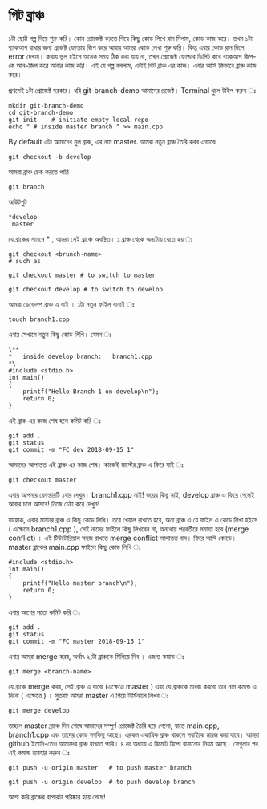# গিট ব্রাঞ্চ

১টা ছোট্ট গল্প দিয়ে শুরু করি। কোন প্রোজেক্ট করতে গিয়ে কিছু কোড লিখে রান দিলাম, কোড কাজ করে। তখন ১টা ব্যাকআপ রাখার জন্য প্রজেক্ট ফোল্ডার জিপ করে আবার আমরা  কোড লেখা শুরু করি। কিন্তু এবার কোড রান দিলে error দেখায়। কথায় ভুল হইসে অনেক সময় ঠিক করা যায় না, তখন প্রোজেক্ট ফোল্ডার ডিলিট করে ব্যাকআপ জিপ-কে আন-জিপ করে আবার কাজ করি। 
এই যে গল্প বললাম, এটাই গিট ব্রাঞ্চ এর কাজ। এবার আসি কিভাবে ব্রাঞ্চ কাজ করে।

প্রথমেই ১টা প্রোজেক্ট দরকার। ধরি git-branch-demo আমাদের প্রজেক্ট। Terminal খুলে টাইপ করুন ঃ 

```
mkdir git-branch-demo
cd git-branch-demo  
git init    # initiate empty local repo
echo " # inside master branch " >> main.cpp
```

By default এটা আমাদের মুল ব্রাঞ্চ, এর নাম master. আমরা নতুন ব্রাঞ্চ তৈরি করব এভাবেঃ 

```
git checkout -b develop
```

আমরা ব্রাঞ্চ চেক করতে পারি 
```
git branch
```

আউটপুট
```
*develop
 master
```
যে ব্রাঞ্চের সামনে * , আমরা সেই ব্রাঞ্চে অবস্থিত। ১ ব্রাঞ্চ থেকে অন্যটায় যেতে হয় ঃ
``` 
git checkout <brunch-name>
# such as

git checkout master # to switch to master

git checkout develop # to switch to develop
```
আমরা ডেভেলপ ব্রাঞ্চ এ যাই । ১টা নতুন ফাইল বানাই ঃ 
```
touch branch1.cpp

```
এবার সেখানে নতুন কিছু কোড লিখি। যেমন ঃ
```
\**
*   inside develop branch:   branch1.cpp 
*\ 
#include <stdio.h>
int main()
{
    printf("Hello Branch 1 on develop\n");
    return 0;
}
```
এই ব্রাঞ্চ এর কাজ শেষ হলে কমিট করি ঃ 
```
git add .
git status
git commit -m "FC dev 2018-09-15 1"
```
আমাদের আপাতত এই ব্রাঞ্চ এর কাজ শেষ। কাজেই মাস্টের ব্রাঞ্চ এ ফিরে যাই ঃ 
```
git checkout master
```
এবার আপনার ফোল্ডারটি ১বার দেখুন। branch1.cpp নাই! ভয়ের কিছু নাই, develop ব্রাঞ্চ এ ফিরে গেলেই আবার চলে আসবে! নিজে চেষ্টা করে দেখুন! 

যাহোক, এবার মাস্টার ব্রাঞ্চ এ কিছু কোড লিখি। তবে খেয়াল রাখতে হবে, অন্য ব্রাঞ্চ এ যে ফাইল এ কোড লিখা হইসে ( এক্ষেত্রে branch1.cpp ), সেই নামের ফাইলে কিছু লিখবেন না, অন্যথায় পরবর্তীরে সমস্যা হবে (merge conflict) । এই টিউটোরিয়াল সহজ রাখতে merge conflict আপাতত বাদ। 
ফিরে আসি কোডে। 
master ব্রাঞ্চের main.cpp ফাইলে কিছু কোড লিখি ঃ 
``` 
#include <stdio.h>
int main()
{
    printf("Hello master branch\n");
    return 0;
}
```
এবার আগের মতো কমিট করি ঃ 
```
git add .
git status
git commit -m "FC master 2018-09-15 1"
```

এবার আমরা merge করব, অর্থাৎ ২টো ব্রাঞ্চকে মিলিয়ে দিব ।  এজন্য কমান্ড ঃ 

```
git merge <branch-name>
```
যে ব্রাঞ্চে merge করব, সেই ব্রাঞ্চ এ যাবো (এক্ষেত্রে  master ) এবং যে ব্রাঞ্চকে মারজ করবো তার নাম কমান্ড এ দিবো ( এক্ষেত্রে  ) । সুতরাং আমরা master এ গিয়ে টার্মিনালে লিখব ঃ 
```
git merge develop
```

তাহলে master ব্রাঞ্চে দিন শেষে আমাদের সম্পূর্ণ প্রোজেক্ট তৈরি হয়ে গেলো, যাতে main.cpp, branch1.cpp এবং তাদের কোড সবকিছু আছে। এরকম একাধিক ব্রাঞ্চ থাকলে সবাইকে মারজ করা যাবে। 
আমরা github ইতাদি-তেও আমাদের ব্রাঞ্চ রাখতে পারি। ৪ নং অধ্যায় এ রিমোট রিপো বানানোর নিয়ম আছে। সেগুলার পর
এই কমান্ড ব্যবহার করুন ঃ 

``` 
git push -u origin master   # to push master branch

git push -u origin develop  # to push develop branch
```

আশা করি ব্রাঞ্চের ব্যপারটা পরিষ্কার হয়ে গেছে! 
